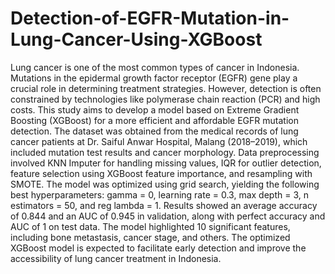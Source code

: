 # Detection-of-EGFR-Mutation-in-Lung-Cancer-Using-XGBoost
Lung cancer is one of the most common types of cancer in Indonesia. Mutations in the epidermal growth factor receptor (EGFR) gene play a crucial role in determining treatment strategies. However, detection is often constrained by technologies like polymerase chain reaction (PCR) and high costs. This study aims to develop a model based on Extreme Gradient Boosting (XGBoost) for a more efficient and affordable EGFR mutation detection. The dataset was obtained from the medical records of lung cancer patients at Dr. Saiful Anwar Hospital, Malang (2018–2019), which included mutation test results and cancer morphology. Data preprocessing involved KNN Imputer for handling missing values, IQR for outlier detection, feature selection using XGBoost feature importance, and resampling with SMOTE. The model was optimized using grid search, yielding the following best hyperparameters: gamma = 0, learning rate = 0.3, max depth = 3, n estimators = 50, and reg lambda = 1. Results showed an average accuracy of 0.844 and an AUC of 0.945 in validation, along with perfect accuracy and AUC of 1 on test data. The model highlighted 10 significant features, including bone metastasis, cancer stage, and others. The optimized XGBoost model is expected to facilitate early detection and improve the accessibility of lung cancer treatment in Indonesia.
